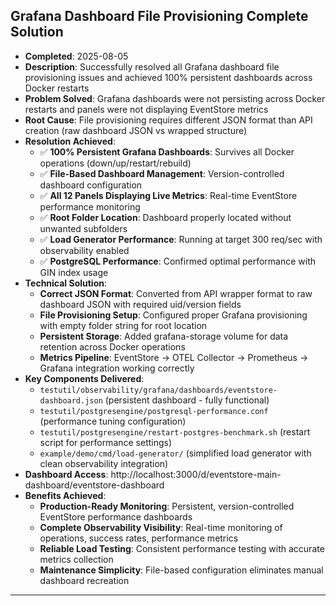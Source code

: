## Grafana Dashboard File Provisioning Complete Solution
- **Completed**: 2025-08-05
- **Description**: Successfully resolved all Grafana dashboard file provisioning issues and achieved 100% persistent dashboards across Docker restarts
- **Problem Solved**: Grafana dashboards were not persisting across Docker restarts and panels were not displaying EventStore metrics
- **Root Cause**: File provisioning requires different JSON format than API creation (raw dashboard JSON vs wrapped structure)
- **Resolution Achieved**:
  - ✅ **100% Persistent Grafana Dashboards**: Survives all Docker operations (down/up/restart/rebuild)
  - ✅ **File-Based Dashboard Management**: Version-controlled dashboard configuration
  - ✅ **All 12 Panels Displaying Live Metrics**: Real-time EventStore performance monitoring
  - ✅ **Root Folder Location**: Dashboard properly located without unwanted subfolders
  - ✅ **Load Generator Performance**: Running at target 300 req/sec with observability enabled
  - ✅ **PostgreSQL Performance**: Confirmed optimal performance with GIN index usage
- **Technical Solution**:
  - **Correct JSON Format**: Converted from API wrapper format to raw dashboard JSON with required uid/version fields
  - **File Provisioning Setup**: Configured proper Grafana provisioning with empty folder string for root location
  - **Persistent Storage**: Added grafana-storage volume for data retention across Docker operations
  - **Metrics Pipeline**: EventStore → OTEL Collector → Prometheus → Grafana integration working correctly
- **Key Components Delivered**:
  - `testutil/observability/grafana/dashboards/eventstore-dashboard.json` (persistent dashboard - fully functional)
  - `testutil/postgresengine/postgresql-performance.conf` (performance tuning configuration)
  - `testutil/postgresengine/restart-postgres-benchmark.sh` (restart script for performance settings)
  - `example/demo/cmd/load-generator/` (simplified load generator with clean observability integration)
- **Dashboard Access**: http://localhost:3000/d/eventstore-main-dashboard/eventstore-dashboard
- **Benefits Achieved**:
  - **Production-Ready Monitoring**: Persistent, version-controlled EventStore performance dashboards
  - **Complete Observability Visibility**: Real-time monitoring of operations, success rates, performance metrics
  - **Reliable Load Testing**: Consistent performance testing with accurate metrics collection
  - **Maintenance Simplicity**: File-based configuration eliminates manual dashboard recreation

---
